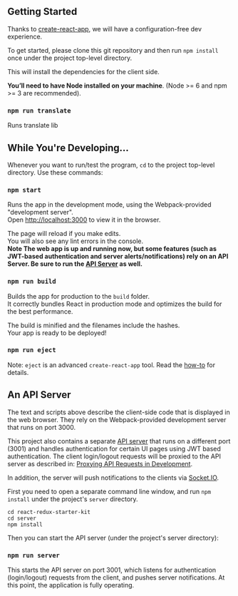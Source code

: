 ## Getting Started
Thanks to [create-react-app](https://github.com/facebookincubator/create-react-app), we will have a configuration-free dev experience. 

To get started, please clone this git repository and then run `npm install` once under the project top-level directory. 

This will install the dependencies for the client side.

**You’ll need to have Node installed on your machine**. (Node >= 6 and npm >= 3 are recommended).

### `npm run translate`

Runs translate lib

## While You're Developing...
Whenever you want to run/test the program, `cd` to the project top-level directory. Use these commands:

### `npm start`

Runs the app in the development mode, using the Webpack-provided "development server".<br>
Open [http://localhost:3000](http://localhost:3000) to view it in the browser.

The page will reload if you make edits.<br>
You will also see any lint errors in the console.<br>
**Note The web app is up and running now, but some features (such as JWT-based authentication and server alerts/notifications) rely on an API Server. Be sure to run the [API Server](#an-api-server) as well.**

### `npm run build`

Builds the app for production to the `build` folder.<br>
It correctly bundles React in production mode and optimizes the build for the best performance.

The build is minified and the filenames include the hashes.<br>
Your app is ready to be deployed!

### `npm run eject`

Note: `eject` is an advanced `create-react-app` tool. Read the [how-to](https://github.com/facebookincubator/create-react-app/blob/master/template/README.md) for details.

## An API Server
The text and scripts above describe the client-side code that is displayed in the web browser. They rely on the Webpack-provided development server that runs on port 3000. 

This project also contains a separate [API server](https://github.com/cloudmu/react-redux-starter-kit/tree/master/server) that runs on a different port (3001) and handles authentication for certain UI pages using JWT based authentication.
The client login/logout requests will be proxied to the API server as described in: 
[Proxying API Requests in Development](https://github.com/facebookincubator/create-react-app/blob/ef94b0561d5afb9b50b905fa5cd3f94e965c69c0/template/README.md#proxying-api-requests-in-development).

In addition, the server will push notifications to the clients via [Socket.IO](http://socket.io/).

First you need to open a separate command line window, and run `npm install` under the project's `server` directory. 

```
cd react-redux-starter-kit
cd server
npm install
```

Then you can start the API server (under the project's server directory):

### `npm run server`

This starts the API server on port 3001, which listens for authentication (login/logout) requests from the client, and pushes server notifications. At this point, the application is fully operating.
